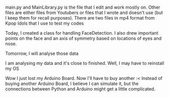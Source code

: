 
main.py and MainLibrary.py is the file that I edit and work mostly on.
Other files are either files from Youtubers or files that I wrote and doesn't use (but I keep them for recall purposes).
There are two files in mp4 format from Kpop Idols that I use to test my codes

Today, I created a class for handling FaceDetection.
I also drew important points on the face and an axis of symmetry based on locations of eyes and nose.

Tomorrow, I will analyse those data

I am analysing my data and it's close to finished. Well, I may have to reinstall my OS

Wow I just lost my Arduino Board. Now I'll have to buy another :<
Instead of buying another Arduino Board, I believe I can simulate it, but the connections between Python and Arduino might get a little complicated.
